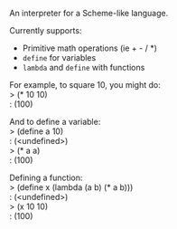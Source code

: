 
An interpreter for a Scheme-like language.  
  
  
Currently supports:  
 * Primitive math operations (ie + - / \*)  
 * `define` for variables
 * `lambda` and `define` with functions


For example, to square 10, you might do:  
 \> (\* 10 10)  
 : (100)  

And to define a variable:  
 \> (define a 10)  
 : (\<undefined\>)  
 \> (\* a a)  
 : (100)  

Defining a function:  
 \> (define x (lambda (a b) (\* a b)))  
 : (\<undefined\>)  
 \> (x 10 10)  
 : (100)  

